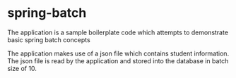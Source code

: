 # spring-batch
The application is a sample boilerplate code which attempts to demonstrate basic spring batch concepts

The application makes use of a json file which contains student information.
The json file is read by the application and stored into the database in batch size of 10.
